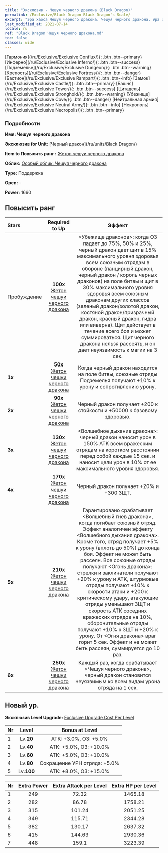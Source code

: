 ```yaml
---
title: "Эксклюзив - Чешуя черного дракона (Black Dragon)"
permalink: /Exclusive/Black Dragon Black Dragon's Scale/
excerpt: "Эра хаоса Чешуя черного дракона. Чешуя черного дракона. Эра хаоса Эксклюзив Чешуя черного дракона. Черный дракон Эксклюзив."
last_modified_at: 2021-07-14
locale: ru
ref: "Black Dragon Чешуя черного дракона.md"
toc: false
classes: wide
---
```

 [Гармония](/ru/Exclusive/Exclusive Conflux/){: .btn .btn--primary} [Инферно](/ru/Exclusive/Exclusive Inferno/){: .btn .btn--success} [Подземелье](/ru/Exclusive/Exclusive Dungeon/){: .btn .btn--warning} [Крепость](/ru/Exclusive/Exclusive Fortress/){: .btn .btn--danger} [Бастион](/ru/Exclusive/Exclusive Rampart/){: .btn .btn--info} [Замок](/ru/Exclusive/Exclusive Castle/){: .btn .btn--primary} [Башня](/ru/Exclusive/Exclusive Tower/){: .btn .btn--success} [Цитадель](/ru/Exclusive/Exclusive Stronghold/){: .btn .btn--warning} [Убежище](/ru/Exclusive/Exclusive Cove/){: .btn .btn--danger} [Нейтральная армия](/ru/Exclusive/Exclusive Neutral Army/){: .btn .btn--info} [Некрополь](/ru/Exclusive/Exclusive Necropolis/){: .btn .btn--primary} 

### Подробности
 **Имя: Чешуя черного дракона** 

 **Эксклюзив for Unit:** [Черный дракон](/ru/units/Black Dragon/) 

 **Item to Повысить ранг :** [Жетон чешуи черного дракона](/ItemsRU/con_993/)

 **Облик:** [Особый облик: Чешуя черного дракона](/ItemsRU/con_661/)

 **Type:** Поддержка

 **Open:** -

 **Power:** 1660

## Повысить ранг 

  |     Stars    |  Required to Up | Эффект |
  |:-------------|:---------------:|:---------------:|
  |  Пробуждение  | **100x** [Жетон чешуи черного дракона](/ItemsRU/con_993/) | <Убежище драконов>: когда ОЗ падает до 75%, 50% и 25%, черный дракон дает щит в 15% максимального уровня здоровья всем союзным отрядам в обороне (панцирный дракон, черный дракон / король черных драконов) на поле битвы и щит в 30% максимального уровня здоровья всем союзным драконам других классов (зеленый дракон/золотой дракон, костяной дракон/призрачный дракон, красный дракон, гидра или виверна). Щит действует в течение всего боя и может суммироваться. Щит черного дракона нельзя рассеять, и он дает неуязвимость к магии на 3 сек. |
  | **1x** <i class="fas fa-star"/> | **50x** [Жетон чешуи черного дракона](/ItemsRU/con_993/) | Когда черный дракон находится на поле битвы, союзные отряды Подземелья получают +10% к урону и сопротивлению урону. |
  | **2x** <i class="fas fa-star"/> | **90x** [Жетон чешуи черного дракона](/ItemsRU/con_993/) | Черный дракон получает +200 к стойкости и +50000 к базовому здоровью. |
  | **3x** <i class="fas fa-star"/> | **130x** [Жетон чешуи черного дракона](/ItemsRU/con_993/) | <Волшебное дыхание дракона>: черный дракон наносит урон в 150% ATK всем вражеским отрядам на коротком расстоянии перед собой каждые 15 сек. и наносит цели урон в 10% от ее максимального уровня здоровья. |
  | **4x** <i class="fas fa-star"/> | **170x** [Жетон чешуи черного дракона](/ItemsRU/con_993/) | Черный дракон получает +20% и +300 ЗЩТ. |
  | **5x** <i class="fas fa-star"/> | **210x** [Жетон чешуи черного дракона](/ItemsRU/con_993/) | Гарантировано срабатывает <Волшебный гнев дракона>, когда погибает союзный отряд. Эффект аналогичен эффекту <Волшебного дыхания дракона>. Кроме того, отряд получает +5% к урону (вплоть до 50%) до конца боя. Эффект не может быть рассеян. Все союзные отряды получают <Огонь дракона>: стрелки и заклинатели получают +20% к урону и ATK, штурмовые отряды получают +10% к скорости атаки и +200 к критическому удару, атакующие отряды уменьшают ЗЩТ и скорость ATK соседних вражеских отрядов на 10%, оборонительные отряды получают +10% к ЗЩТ и +20% к урону. От <Огня дракона> враг горит 5 сек. Эффект и не может быть рассеян, суммируется до 10 раз. |
  | **6x** <i class="fas fa-star"/> | **250x** [Жетон чешуи черного дракона](/ItemsRU/con_993/) | Каждый раз, когда срабатывает <Чешуя черного дракона>, черный дракон становится неуязвимым ко всем видам урона отряда на 1 сек. |


## Новый ур.
 **Эксклюзив Level Upgrade:** [Exclusive Upgrade Cost Per Level](/Exclusive/ExclusiveUpgradeCostPerLevel/)

  |  Nr  |   Level  | Bonus at Level |
  |:-----|:--------:|:--------------:|
  | 1 | Lv.**20** | АТК: +3.0%, ОЗ: +5.0% |
  | 2 | Lv.**40** | АТК: +5.0%, ОЗ: +10.0% |
  | 3 | Lv.**60** | АТК: +5.0%, ОЗ: +10.0% |
  | 4 | Lv.**80** | Сокращение УРН отряда: +5.0% |
  | 5 | Lv.**100** | АТК: +8.0%, ОЗ: +15.0% |


  |  Nr  |  Extra Power | Extra Attack per Level | Extra HP per Level |
  |:-----|:--------:|:--------:|:--------:|
  | 1 | 249 | 72.32 | 1465.18 |
  | 2 | 282 | 86.78 | 1758.21 |
  | 3 | 315 | 101.24 | 2051.25 |
  | 4 | 349 | 115.71 | 2344.28 |
  | 5 | 382 | 130.17 | 2637.32 |
  | 6 | 415 | 144.63 | 2930.36 |
  | 7 | 448 | 159.1 | 3223.39 |


